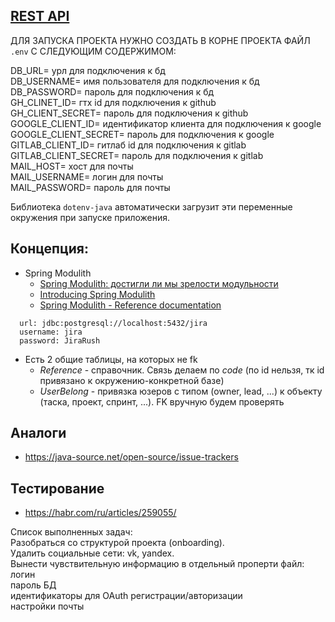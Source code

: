## [REST API](http://localhost:8080/doc)

ДЛЯ ЗАПУСКА ПРОЕКТА НУЖНО СОЗДАТЬ В КОРНЕ ПРОЕКТА ФАЙЛ `.env` С СЛЕДУЮЩИМ СОДЕРЖИМОМ:

DB_URL= урл для подключения к бд\
DB_USERNAME= имя пользователя для подключения к бд\
DB_PASSWORD= пароль для подключения к бд\
GH_CLINET_ID= гтх id для подключения к github\
GH_CLIENT_SECRET= пароль для подключения к github\
GOOGLE_CLIENT_ID= идентификатор клиента для подключения к google\
GOOGLE_CLIENT_SECRET= пароль для подключения к google\
GITLAB_CLIENT_ID= гитлаб id для подключения к gitlab\
GITLAB_CLIENT_SECRET= пароль для подключения к gitlab\
MAIL_HOST= хост для почты\
MAIL_USERNAME= логин для почты\
MAIL_PASSWORD= пароль для почты

Библиотека `dotenv-java` автоматически загрузит эти переменные окружения при запуске приложения.

## Концепция:

- Spring Modulith
    - [Spring Modulith: достигли ли мы зрелости модульности](https://habr.com/ru/post/701984/)
    - [Introducing Spring Modulith](https://spring.io/blog/2022/10/21/introducing-spring-modulith)
    - [Spring Modulith - Reference documentation](https://docs.spring.io/spring-modulith/docs/current-SNAPSHOT/reference/html/)

```
  url: jdbc:postgresql://localhost:5432/jira
  username: jira
  password: JiraRush
```

- Есть 2 общие таблицы, на которых не fk
    - _Reference_ - справочник. Связь делаем по _code_ (по id нельзя, тк id привязано к окружению-конкретной базе)
    - _UserBelong_ - привязка юзеров с типом (owner, lead, ...) к объекту (таска, проект, спринт, ...). FK вручную будем
      проверять

## Аналоги

- https://java-source.net/open-source/issue-trackers

## Тестирование

- https://habr.com/ru/articles/259055/

Список выполненных задач:\
Разобраться со структурой проекта (onboarding).\
Удалить социальные сети: vk, yandex.\
Вынести чувствительную информацию в отдельный проперти файл:
    логин\
    пароль БД\
    идентификаторы для OAuth регистрации/авторизации\
    настройки почты
